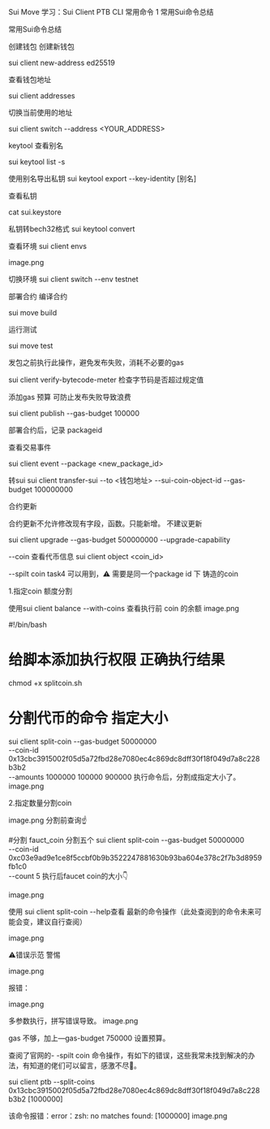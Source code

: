 Sui Move 学习：Sui Client PTB CLI 常用命令
 1
常用Sui命令总结

常用Sui命令总结

创建钱包
创建新钱包

sui client new-address ed25519

查看钱包地址

sui client addresses

切换当前使用的地址

sui client switch --address <YOUR_ADDRESS>

keytool
查看别名

sui keytool list -s

使用别名导出私钥
sui keytool export --key-identity [别名]

查看私钥

cat sui.keystore

私钥转bech32格式
sui keytool convert

查看环境
sui client envs



image.png

切换环境
sui client switch --env testnet

部署合约
编译合约

sui move build

运行测试

sui move test

发包之前执行此操作，避免发布失败，消耗不必要的gas

sui client verify-bytecode-meter 检查字节码是否超过规定值

添加gas 预算 可防止发布失败导致浪费

sui client publish --gas-budget 100000

部署合约后，记录 packageid

查看交易事件

sui client event --package <new_package_id>

转sui
sui client transfer-sui --to <钱包地址> --sui-coin-object-id <your coin id> --gas-budget 100000000

合约更新

合约更新不允许修改现有字段，函数。只能新增。 不建议更新

sui client upgrade --gas-budget 500000000 --upgrade-capability <upgrade object id>

--coin
查看代币信息
sui client object <coin_id>

--spilt coin
task4 可以用到，⚠️ 需要是同一个package id 下 铸造的coin

1.指定coin 额度分割

使用sui client balance --with-coins 查看执行前 coin 的余额
image.png

#!/bin/bash

# 给脚本添加执行权限 正确执行结果
chmod +x splitcoin.sh

# 分割代币的命令 指定大小
sui client split-coin --gas-budget 50000000 \
   --coin-id  0x13cbc3915002f05d5a72fbd28e7080ec4c869dc8dff30f18f049d7a8c228b3b2 \
    --amounts 1000000 100000 900000
执行命令后，分割成指定大小了。
image.png

2.指定数量分割coin



image.png
分割前查询☝️

#分割 fauct_coin  分割五个
sui client split-coin --gas-budget 50000000 \
   --coin-id  0xc03e9ad9e1ce8f5ccbf0b9b3522247881630b93ba604e378c2f7b3d8959fb1c0 \
    --count 5
执行后faucet coin的大小👇


image.png

使用 sui client split-coin --help查看 最新的命令操作（此处查阅到的命令未来可能会变，建议自行查阅）

image.png

⚠️错误示范 警惕


image.png

报错：

image.png

多参数执行，拼写错误导致。
image.png

gas 不够，加上—gas-budget 750000 设置预算。

查阅了官网的- -spilt coin 命令操作，有如下的错误，这些我常未找到解决的办法，有知道的佬们可以留言，感激不尽🥹。

sui client ptb --split-coins 0x13cbc3915002f05d5a72fbd28e7080ec4c869dc8dff30f18f049d7a8c228b3b2 [1000000]  

该命令报错：error：zsh: no matches found: [1000000]
image.png

